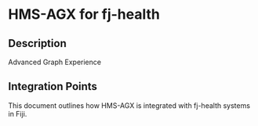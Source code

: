 # HMS-AGX for fj-health

## Description

Advanced Graph Experience

## Integration Points

This document outlines how HMS-AGX is integrated with fj-health systems in Fiji.
